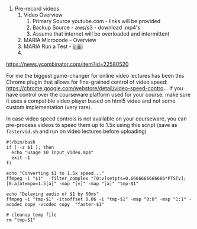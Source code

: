 1. Pre-record videos
	1. Video Overview
		1. Primary Source youtube.com - links will be provided
		2. Backup Source - aws/s3 - download .mp4's
		3. Assume that internet will be overloaded and intermittent
	1. MARIA Microcode - Overview
	2. MARIA Run a Test - jjjjjjjj
	3. 




https://news.ycombinator.com/item?id=22580520


	

For me the biggest game-changer for online video lectures has been this Chrome plugin that allows for fine-grained
control of video speed: https://chrome.google.com/webstore/detail/video-speed-contro... If you have control over the
courseware platform used for your course, make sure it uses a compatible video player based on html5 video and not some
custom implementation (very rare).

In case video speed controls is not available on your courseware, you can pre-process videos to speed them up to 1.5x
using this script (save as `fastervid.sh` and run on video lectures before uploading)

    #!/bin/bash
    if [ -z $1 ]; then
      echo "usage $0 input_video.mp4"
      exit -1
    fi

    echo "Converting $1 to 1.5x speed..."
    ffmpeg -i "$1"  -filter_complex "[0:v]setpts=0.6666666666666*PTS[v];[0:a]atempo=1.5[a]" -map "[v]" -map "[a]" "tmp-$1"

    echo "Delaying audio of $1 by 60ms"
    ffmpeg -i "tmp-$1" -itsoffset 0.06 -i "tmp-$1" -map "0:0" -map "1:1" -acodec copy -vcodec copy  "faster-$1"

    # cleanup temp file
    rm "tmp-$1"
